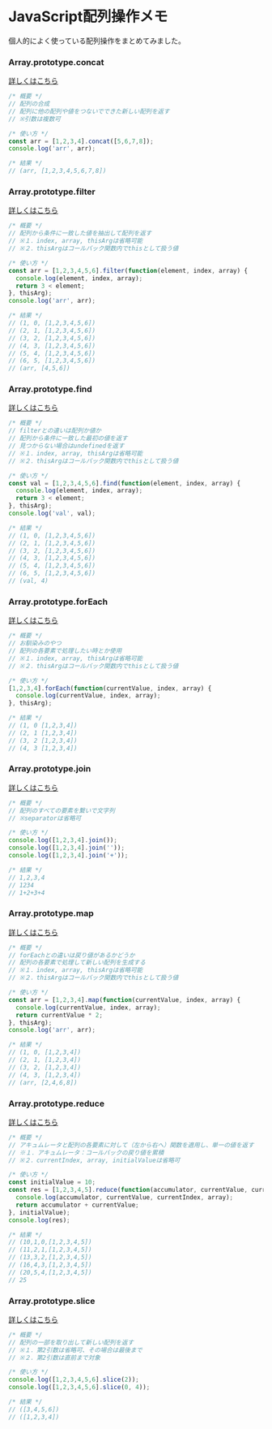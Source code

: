 # JavaScript配列操作メモ
個人的によく使っている配列操作をまとめてみました。

### Array.prototype.concat
[詳しくはこちら](https://developer.mozilla.org/ja/docs/Web/JavaScript/Reference/Global_Objects/Array/map)
```javascript
/* 概要 */
// 配列の合成
// 配列に他の配列や値をつないでできた新しい配列を返す
// ※引数は複数可

/* 使い方 */
const arr = [1,2,3,4].concat([5,6,7,8]);
console.log('arr', arr);

/* 結果 */
// (arr, [1,2,3,4,5,6,7,8])
```

### Array.prototype.filter
[詳しくはこちら](https://developer.mozilla.org/ja/docs/Web/JavaScript/Reference/Global_Objects/Array/filter)
```javascript
/* 概要 */
// 配列から条件に一致した値を抽出して配列を返す
// ※１．index, array, thisArgは省略可能
// ※２．thisArgはコールバック関数内でthisとして扱う値

/* 使い方 */
const arr = [1,2,3,4,5,6].filter(function(element, index, array) {
  console.log(element, index, array);
  return 3 < element;
}, thisArg);
console.log('arr', arr);

/* 結果 */
// (1, 0, [1,2,3,4,5,6])
// (2, 1, [1,2,3,4,5,6])
// (3, 2, [1,2,3,4,5,6])
// (4, 3, [1,2,3,4,5,6])
// (5, 4, [1,2,3,4,5,6])
// (6, 5, [1,2,3,4,5,6])
// (arr, [4,5,6])
```

### Array.prototype.find
[詳しくはこちら](https://developer.mozilla.org/ja/docs/Web/JavaScript/Reference/Global_Objects/Array/find)
```javascript
/* 概要 */
// filterとの違いは配列か値か
// 配列から条件に一致した最初の値を返す
// 見つからない場合はundefinedを返す
// ※１．index, array, thisArgは省略可能
// ※２．thisArgはコールバック関数内でthisとして扱う値

/* 使い方 */
const val = [1,2,3,4,5,6].find(function(element, index, array) {
  console.log(element, index, array);
  return 3 < element;
}, thisArg);
console.log('val', val);

/* 結果 */
// (1, 0, [1,2,3,4,5,6])
// (2, 1, [1,2,3,4,5,6])
// (3, 2, [1,2,3,4,5,6])
// (4, 3, [1,2,3,4,5,6])
// (5, 4, [1,2,3,4,5,6])
// (6, 5, [1,2,3,4,5,6])
// (val, 4)
```

### Array.prototype.forEach
[詳しくはこちら](https://developer.mozilla.org/ja/docs/Web/JavaScript/Reference/Global_Objects/Array/forEach)
```javascript
/* 概要 */
// お馴染みのやつ
// 配列の各要素で処理したい時とか使用
// ※１．index, array, thisArgは省略可能
// ※２．thisArgはコールバック関数内でthisとして扱う値

/* 使い方 */
[1,2,3,4].forEach(function(currentValue, index, array) {
  console.log(currentValue, index, array);
}, thisArg);

/* 結果 */
// (1, 0 [1,2,3,4])
// (2, 1 [1,2,3,4])
// (3, 2 [1,2,3,4])
// (4, 3 [1,2,3,4])
```

### Array.prototype.join
[詳しくはこちら](https://developer.mozilla.org/ja/docs/Web/JavaScript/Reference/Global_Objects/Array/join)
```javascript
/* 概要 */
// 配列のすべての要素を繋いで文字列
// ※separatorは省略可

/* 使い方 */
console.log([1,2,3,4].join());
console.log([1,2,3,4].join(''));
console.log([1,2,3,4].join('+'));

/* 結果 */
// 1,2,3,4
// 1234
// 1+2+3+4
```

### Array.prototype.map
[詳しくはこちら](https://developer.mozilla.org/ja/docs/Web/JavaScript/Reference/Global_Objects/Array/map)
```javascript
/* 概要 */
// forEachとの違いは戻り値があるかどうか
// 配列の各要素で処理して新しい配列を生成する
// ※１．index, array, thisArgは省略可能
// ※２．thisArgはコールバック関数内でthisとして扱う値

/* 使い方 */
const arr = [1,2,3,4].map(function(currentValue, index, array) {
  console.log(currentValue, index, array);
  return currentValue * 2;
}, thisArg);
console.log('arr', arr);

/* 結果 */
// (1, 0, [1,2,3,4])
// (2, 1, [1,2,3,4])
// (3, 2, [1,2,3,4])
// (4, 3, [1,2,3,4])
// (arr, [2,4,6,8])
```

### Array.prototype.reduce
[詳しくはこちら](https://developer.mozilla.org/ja/docs/Web/JavaScript/Reference/Global_Objects/Array/reduce)
```javascript
/* 概要 */
// アキュムレータと配列の各要素に対して（左から右へ）関数を適用し、単一の値を返す
// ※１．アキュムレータ：コールバックの戻り値を累積
// ※２．currentIndex, array, initialValueは省略可

/* 使い方 */
const initialValue = 10;
const res = [1,2,3,4,5].reduce(function(accumulator, currentValue, currentIndex, array) {
  console.log(accumulator, currentValue, currentIndex, array);
  return accumulator + currentValue;
}, initialValue);
console.log(res);

/* 結果 */
// (10,1,0,[1,2,3,4,5])
// (11,2,1,[1,2,3,4,5])
// (13,3,2,[1,2,3,4,5])
// (16,4,3,[1,2,3,4,5])
// (20,5,4,[1,2,3,4,5])
// 25
```

### Array.prototype.slice
[詳しくはこちら](https://developer.mozilla.org/ja/docs/Web/JavaScript/Reference/Global_Objects/Array/slice)
```javascript
/* 概要 */
// 配列の一部を取り出して新しい配列を返す
// ※１．第2引数は省略可、その場合は最後まで
// ※２．第2引数は直前まで対象

/* 使い方 */
console.log([1,2,3,4,5,6].slice(2));
console.log([1,2,3,4,5,6].slice(0, 4));

/* 結果 */
// ([3,4,5,6])
// ([1,2,3,4])
```
